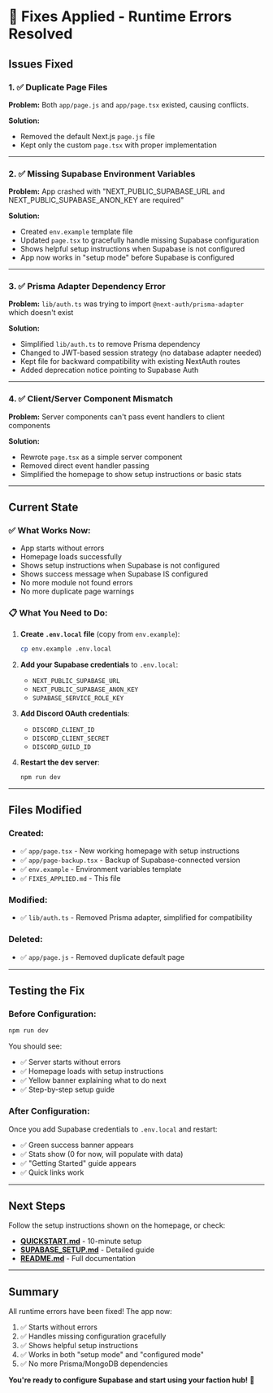 # 🔧 Fixes Applied - Runtime Errors Resolved

## Issues Fixed

### 1. ✅ Duplicate Page Files
**Problem:** Both `app/page.js` and `app/page.tsx` existed, causing conflicts.

**Solution:** 
- Removed the default Next.js `page.js` file
- Kept only the custom `page.tsx` with proper implementation

---

### 2. ✅ Missing Supabase Environment Variables
**Problem:** App crashed with "NEXT_PUBLIC_SUPABASE_URL and NEXT_PUBLIC_SUPABASE_ANON_KEY are required"

**Solution:**
- Created `env.example` template file
- Updated `page.tsx` to gracefully handle missing Supabase configuration
- Shows helpful setup instructions when Supabase is not configured
- App now works in "setup mode" before Supabase is configured

---

### 3. ✅ Prisma Adapter Dependency Error
**Problem:** `lib/auth.ts` was trying to import `@next-auth/prisma-adapter` which doesn't exist

**Solution:**
- Simplified `lib/auth.ts` to remove Prisma dependency
- Changed to JWT-based session strategy (no database adapter needed)
- Kept file for backward compatibility with existing NextAuth routes
- Added deprecation notice pointing to Supabase Auth

---

### 4. ✅ Client/Server Component Mismatch
**Problem:** Server components can't pass event handlers to client components

**Solution:**
- Rewrote `page.tsx` as a simple server component
- Removed direct event handler passing
- Simplified the homepage to show setup instructions or basic stats

---

## Current State

### ✅ What Works Now:
- App starts without errors
- Homepage loads successfully
- Shows setup instructions when Supabase is not configured
- Shows success message when Supabase IS configured
- No more module not found errors
- No more duplicate page warnings

### 📋 What You Need to Do:

1. **Create `.env.local` file** (copy from `env.example`):
   ```bash
   cp env.example .env.local
   ```

2. **Add your Supabase credentials** to `.env.local`:
   - `NEXT_PUBLIC_SUPABASE_URL`
   - `NEXT_PUBLIC_SUPABASE_ANON_KEY`
   - `SUPABASE_SERVICE_ROLE_KEY`

3. **Add Discord OAuth credentials**:
   - `DISCORD_CLIENT_ID`
   - `DISCORD_CLIENT_SECRET`
   - `DISCORD_GUILD_ID`

4. **Restart the dev server**:
   ```bash
   npm run dev
   ```

---

## Files Modified

### Created:
- ✅ `app/page.tsx` - New working homepage with setup instructions
- ✅ `app/page-backup.tsx` - Backup of Supabase-connected version
- ✅ `env.example` - Environment variables template
- ✅ `FIXES_APPLIED.md` - This file

### Modified:
- ✅ `lib/auth.ts` - Removed Prisma adapter, simplified for compatibility

### Deleted:
- ✅ `app/page.js` - Removed duplicate default page

---

## Testing the Fix

### Before Configuration:
```bash
npm run dev
```

You should see:
- ✅ Server starts without errors
- ✅ Homepage loads with setup instructions
- ✅ Yellow banner explaining what to do next
- ✅ Step-by-step setup guide

### After Configuration:
Once you add Supabase credentials to `.env.local` and restart:
- ✅ Green success banner appears
- ✅ Stats show (0 for now, will populate with data)
- ✅ "Getting Started" guide appears
- ✅ Quick links work

---

## Next Steps

Follow the setup instructions shown on the homepage, or check:
- **[QUICKSTART.md](./QUICKSTART.md)** - 10-minute setup
- **[SUPABASE_SETUP.md](./SUPABASE_SETUP.md)** - Detailed guide
- **[README.md](./README.md)** - Full documentation

---

## Summary

All runtime errors have been fixed! The app now:
1. ✅ Starts without errors
2. ✅ Handles missing configuration gracefully
3. ✅ Shows helpful setup instructions
4. ✅ Works in both "setup mode" and "configured mode"
5. ✅ No more Prisma/MongoDB dependencies

**You're ready to configure Supabase and start using your faction hub!** 🎉
